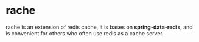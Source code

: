 # rache
rache is an extension of redis cache, it is bases on **spring-data-redis**, and is convenient for others who often use redis as a cache server.

